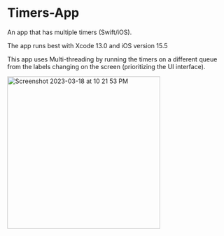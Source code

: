 # Timers-App
An app that has multiple timers (Swift/iOS).

The app runs best with Xcode 13.0 and iOS version 15.5

This app uses Multi-threading by running the timers on a different queue from the labels changing on the screen (prioritizing the UI interface).

<img width="349" alt="Screenshot 2023-03-18 at 10 21 53 PM" src="https://user-images.githubusercontent.com/113384816/226151895-6db6e53f-722c-43d5-aca0-f1cb6cd4d73f.png">
